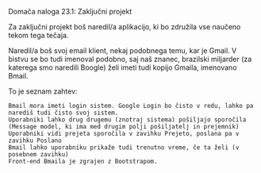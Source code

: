 Domača naloga 23.1: Zaključni projekt

Za zaključni projekt boš naredil/a aplikacijo, ki bo združila vse naučeno tekom tega tečaja.

Naredil/a boš svoj email klient, nekaj podobnega temu, kar je Gmail. V bistvu se bo tudi imenoval podobno, saj naš znanec, brazilski miljarder (za katerega smo naredili Boogle) želi imeti tudi kopijo Gmaila, imenovano Bmail.

To je seznam zahtev:

    Bmail mora imeti login sistem. Google Login bo čisto v redu, lahko pa narediš tudi čisto svoj sistem.
    Uporabniki lahko drug drugemu (znotraj sistema) pošiljajo sporočila (Message model, ki ima med drugim polji pošiljatelj in prejemnik)
    Uporabniki vidi prejeta sporočila v zavihku Prejeto, poslana pa v zavihku Poslano
    Bmail lahko uporabniku prikaže tudi trenutno vreme, če ta želi (v posebnem zavihku)
    Front-end Bmaila je zgrajen z Bootstrapom.
